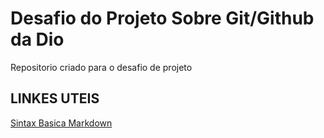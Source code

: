 # Desafio do Projeto Sobre Git/Github da Dio
Repositorio criado para o desafio de projeto

## LINKES UTEIS

[Sintax Basica Markdown](https://www.markdownguide.org)

